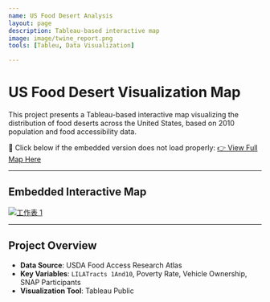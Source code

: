 ```yaml
---
name: US Food Desert Analysis
layout: page
description: Tableau-based interactive map
image: image/twine_report.png
tools: [Tableu, Data Visualization]

---
```


# US Food Desert Visualization Map

This project presents a Tableau-based interactive map visualizing the distribution of food deserts across the United States, based on 2010 population and food accessibility data.

🔗 Click below if the embedded version does not load properly:
[👉 View Full Map Here](https://public.tableau.com/shared/Q6ZM3KYB2)

---

## Embedded Interactive Map

<div class='tableauPlaceholder' id='viz1745706649288' style='position: relative'><noscript><a href='#'><img alt='工作表 1 ' src='https:&#47;&#47;public.tableau.com&#47;static&#47;images&#47;79&#47;79H7M3NMW&#47;1_rss.png' style='border: none' /></a></noscript><object class='tableauViz'  style='display:none;'><param name='host_url' value='https%3A%2F%2Fpublic.tableau.com%2F' /> <param name='embed_code_version' value='3' /> <param name='path' value='shared&#47;79H7M3NMW' /> <param name='toolbar' value='yes' /><param name='static_image' value='https:&#47;&#47;public.tableau.com&#47;static&#47;images&#47;79&#47;79H7M3NMW&#47;1.png' /> <param name='animate_transition' value='yes' /><param name='display_static_image' value='yes' /><param name='display_spinner' value='yes' /><param name='display_overlay' value='yes' /><param name='display_count' value='yes' /><param name='language' value='zh-CN' /></object></div>                <script type='text/javascript'>                    var divElement = document.getElementById('viz1745706649288');                    var vizElement = divElement.getElementsByTagName('object')[0];                    vizElement.style.width='100%';vizElement.style.height=(divElement.offsetWidth*0.75)+'px';                    var scriptElement = document.createElement('script');                    scriptElement.src = 'https://public.tableau.com/javascripts/api/viz_v1.js';                    vizElement.parentNode.insertBefore(scriptElement, vizElement);                </script>

---

## Project Overview

- **Data Source**: USDA Food Access Research Atlas
- **Key Variables**: `LILATracts 1And10`, Poverty Rate, Vehicle Ownership, SNAP Participants
- **Visualization Tool**: Tableau Public

